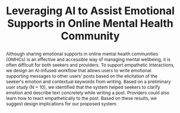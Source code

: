 ---
layout: publication
title: Leveraging AI to Assist Emotional Supports in Online Mental Health Community
year: 2022
month: 3
authors:
  - Donghoon Shin
  - Subeen Park
  - Esther Hehsun Kim
  - Soomin Kim
  - Jinwook Seo
  - Hwajung Hong
venue: CHI 2022 Workshop
venue_full: CHI 2022 Workshop on the Future of Emotion in HCI
abstract: Although sharing emotional supports in online mental health communities (OMHCs) is an effective and accessible way of managing mental wellbeing, it is often difficult for both seekers and providers. To support empathetic interactions, we design an AI-infused workflow that allows users to write emotional supporting messages to other users' posts based on the elicitation of the seeker's emotion and contextual keywords from writing. Based on a preliminary user study (N = 10), we identified that the system helped seekers to clarify emotion and describe text concretely while writing a post. Providers could also learn how to react empathetically to the post. Based on these results, we suggest design implications for our proposed system.
bibtex: |-
  @inproceedings{omhcs_workshop,
            title = {Leveraging AI to Assist Emotional Supports in Online Mental Health Community},
            author = {Shin, Donghoon and Park, Subeen and Kim, Esther Hehsun and Kim, Soomin and Seo, Jinwook and Hong, Hwajung},
            year = 2022,
            booktitle = {CHI 2022 Workshop on the Future of Emotion in HCI},
            location = {New Orleans, LA, USA},
            keywords = {online mental health community, AI-infused system, emotional support, peer support}
          }
note: Future of Emotion in HCI
category: 
  - "AI / NLP"
  - "Healthcare"
---